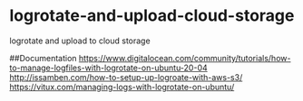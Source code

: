 # logrotate-and-upload-cloud-storage
logrotate and upload to cloud storage

##Documentation
https://www.digitalocean.com/community/tutorials/how-to-manage-logfiles-with-logrotate-on-ubuntu-20-04
http://issamben.com/how-to-setup-up-logroate-with-aws-s3/
https://vitux.com/managing-logs-with-logrotate-on-ubuntu/
